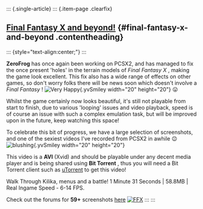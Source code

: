 ::: {.single-article}
::: {.item-page .clearfix}
## [Final Fantasy X and beyond!](/179-final-fantasy-x-and-beyond.html) {#final-fantasy-x-and-beyond .contentheading}

::: {style="text-align:center;"}
:::

**ZeroFrog** has once again been working on PCSX2, and has managed to
fix the once present 'holes' in the terrain models of *Final Fantasy
X* , making the game look excellent. This fix also has a wide range of
effects on other games, so don't worry folks there will be news soon
which doesn't involve a *Final Fantasy* ! ![Very
Happy](https://pcsx2.net/images/stories/frontend/smilies/biggrin.gif){.yvSmiley
width="20" height="20"}
😛

Whilst the game certainly now looks beautiful, it's still not playable
from start to finish, due to various 'looping' issues and video
playback, speed is of course an issue with such a complex emulation
task, but will be improved upon in the future, keep watching this
space!

To celebrate this bit of progress, we have a large selection of
screenshots, and one of the sexiest videos I've recorded from PCSX2 in
awhile
😉
![blushing](https://pcsx2.net/images/stories/frontend/smilies/blush.gif){.yvSmiley
width="20" height="20"}

This video is a **AVI** (Xvid) and should be playable under any decent
media player and is being shared using **Bit Torrent** , thus you will
need a Bit Torrent client such as [uTorrent](http://www.utorrent.com/)
to get this video!

Walk Through Kilika, menus and a battle!
1 Minute 31 Seconds | 58.8MB | Real Ingame Speed - 6-14 FPS.

Check out the forums for **59+** screenshots
[here](http://forums.ngemu.com/pcsx2-official-forum/67757-ffx-looking-near-perfect.html)
[![FFX](/images/stories/frontend/various/FFX_thumb.jpg)](/images/stories/frontend/various/FFX_046.jpg)
:::
:::
